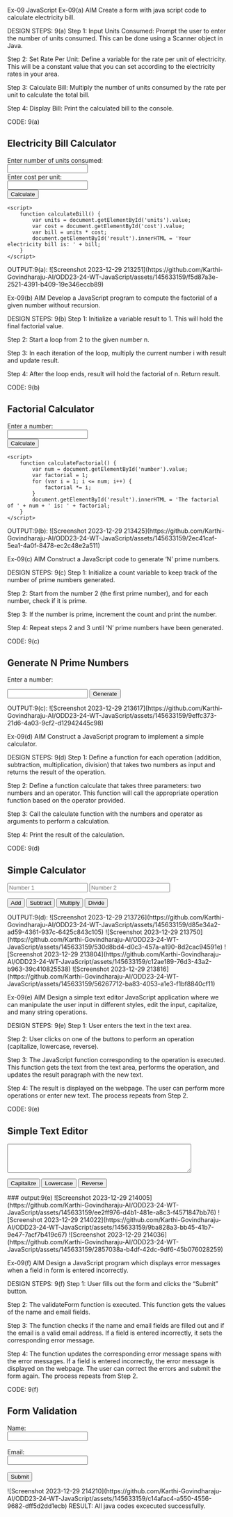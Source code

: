 Ex-09 JavaScript
Ex-09(a)
AIM
Create a form with java script code to calculate electricity bill.

DESIGN STEPS: 9(a)
Step 1: Input Units Consumed: Prompt the user to enter the number of units consumed. This can be done using a Scanner object in Java.

Step 2: Set Rate Per Unit: Define a variable for the rate per unit of electricity. This will be a constant value that you can set according to the electricity rates in your area.

Step 3: Calculate Bill: Multiply the number of units consumed by the rate per unit to calculate the total bill.

Step 4: Display Bill: Print the calculated bill to the console.

CODE: 9(a)
<!DOCTYPE html>
<html>
<head>
    <title>Electricity Bill Calculator</title>
</head>
<body>
    <h2>Electricity Bill Calculator</h2>
    <form id="billForm">
        <label for="units">Enter number of units consumed:</label><br>
        <input type="number" id="units" name="units"><br>
        <label for="cost">Enter cost per unit:</label><br>
        <input type="number" id="cost" name="cost"><br>
        <input type="button" value="Calculate" onclick="calculateBill()">
    </form>
    <p id="result"></p>

    <script>
        function calculateBill() {
            var units = document.getElementById('units').value;
            var cost = document.getElementById('cost').value;
            var bill = units * cost;
            document.getElementById('result').innerHTML = 'Your electricity bill is: ' + bill;
        }
    </script>
</body>
</html>
OUTPUT:9(a):
![Screenshot 2023-12-29 213251](https://github.com/Karthi-Govindharaju-AI/ODD23-24-WT-JavaScript/assets/145633159/f5d87a3e-2521-4391-b409-19e346eccb89)



Ex-09(b)
AIM
Develop a JavaScript program to compute the factorial of a given number without recursion.

DESIGN STEPS: 9(b)
Step 1: Initialize a variable result to 1. This will hold the final factorial value.

Step 2: Start a loop from 2 to the given number n.

Step 3: In each iteration of the loop, multiply the current number i with result and update result.

Step 4: After the loop ends, result will hold the factorial of n. Return result.

CODE: 9(b)
<!DOCTYPE html>
<html>
<head>
    <title>Factorial Calculator</title>
</head>
<body>
    <h2>Factorial Calculator</h2>
    <form id="factorialForm">
        <label for="number">Enter a number:</label><br>
        <input type="number" id="number" name="number"><br>
        <input type="button" value="Calculate" onclick="calculateFactorial()">
    </form>
    <p id="result"></p>

    <script>
        function calculateFactorial() {
            var num = document.getElementById('number').value;
            var factorial = 1;
            for (var i = 1; i <= num; i++) {
                factorial *= i;
            }
            document.getElementById('result').innerHTML = 'The factorial of ' + num + ' is: ' + factorial;
        }
    </script>
</body>
</html>
OUTPUT:9(b):
![Screenshot 2023-12-29 213425](https://github.com/Karthi-Govindharaju-AI/ODD23-24-WT-JavaScript/assets/145633159/2ec41caf-5ea1-4a0f-8478-ec2c48e2a511)

Ex-09(c)
AIM
Construct a JavaScript code to generate ‘N’ prime numbers.

DESIGN STEPS: 9(c)
Step 1: Initialize a count variable to keep track of the number of prime numbers generated.

Step 2: Start from the number 2 (the first prime number), and for each number, check if it is prime.

Step 3: If the number is prime, increment the count and print the number.

Step 4: Repeat steps 2 and 3 until ‘N’ prime numbers have been generated.

CODE: 9(c)
<!DOCTYPE html>
<html>
<body>

<h2>Generate N Prime Numbers</h2>

<p>Enter a number:</p>
<input id="num" type="number">
<button onclick="generatePrimes()">Generate</button>

<p id="primes"></p>

<script>
function generatePrimes() {
    var n = document.getElementById("num").value;
    var primes = [];
    for(var i = 2; primes.length < n; i++) {
        if(isPrime(i)) {
            primes.push(i);
        }
    }
    document.getElementById("primes").innerHTML = primes.join(", ");
}

function isPrime(num) {
    for(var i = 2, sqrt = Math.sqrt(num); i <= sqrt; i++)
        if(num % i === 0) return false; 
    return num > 1;
}
</script>

</body>
</html>
OUTPUT:9(c):
![Screenshot 2023-12-29 213617](https://github.com/Karthi-Govindharaju-AI/ODD23-24-WT-JavaScript/assets/145633159/9effc373-21d6-4a03-9cf2-d12942445c98)

Ex-09(d)
AIM
Construct a JavaScript program to implement a simple calculator.

DESIGN STEPS: 9(d)
Step 1: Define a function for each operation (addition, subtraction, multiplication, division) that takes two numbers as input and returns the result of the operation.

Step 2: Define a function calculate that takes three parameters: two numbers and an operator. This function will call the appropriate operation function based on the operator provided.

Step 3: Call the calculate function with the numbers and operator as arguments to perform a calculation.

Step 4: Print the result of the calculation.

CODE: 9(d)
<!DOCTYPE html>
<html>
<body>

<h2>Simple Calculator</h2>

<input id="num1" type="number" placeholder="Number 1">
<input id="num2" type="number" placeholder="Number 2">

<button onclick="add()">Add</button>
<button onclick="subtract()">Subtract</button>
<button onclick="multiply()">Multiply</button>
<button onclick="divide()">Divide</button>

<p id="result"></p>

<script>
function add() {
    var num1 = document.getElementById("num1").value;
    var num2 = document.getElementById("num2").value;
    var result = Number(num1) + Number(num2);
    document.getElementById("result").innerHTML = "Addition Result: " + result;
}

function subtract() {
    var num1 = document.getElementById("num1").value;
    var num2 = document.getElementById("num2").value;
    var result = num1 - num2;
    document.getElementById("result").innerHTML = "Subtraction Result: " + result;
}

function multiply() {
    var num1 = document.getElementById("num1").value;
    var num2 = document.getElementById("num2").value;
    var result = num1 * num2;
    document.getElementById("result").innerHTML = "Multiplication Result: " + result;
}

function divide() {
    var num1 = document.getElementById("num1").value;
    var num2 = document.getElementById("num2").value;
    if (num2 != 0) {
        var result = num1 / num2;
        document.getElementById("result").innerHTML = "Division Result: " + result;
    } else {
        document.getElementById("result").innerHTML = "Cannot divide by zero";
    }
}
</script>

</body>
</html>
OUTPUT:9(d):
![Screenshot 2023-12-29 213726](https://github.com/Karthi-Govindharaju-AI/ODD23-24-WT-JavaScript/assets/145633159/d85e34a2-ad59-4361-937c-6425c843c105)
![Screenshot 2023-12-29 213750](https://github.com/Karthi-Govindharaju-AI/ODD23-24-WT-JavaScript/assets/145633159/530d8bd4-d0c3-457a-a190-8d2cac94591e)
![Screenshot 2023-12-29 213804](https://github.com/Karthi-Govindharaju-AI/ODD23-24-WT-JavaScript/assets/145633159/c12ae189-76d3-43a2-b963-39c410825538)
![Screenshot 2023-12-29 213816](https://github.com/Karthi-Govindharaju-AI/ODD23-24-WT-JavaScript/assets/145633159/56267712-ba83-4053-a1e3-f1bf8840cf11)

Ex-09(e)
AIM
Design a simple text editor JavaScript application where we can manipulate the user input in different styles, edit the input, capitalize, and many string operations.

DESIGN STEPS: 9(e)
Step 1: User enters the text in the text area.

Step 2: User clicks on one of the buttons to perform an operation (capitalize, lowercase, reverse).

Step 3: The JavaScript function corresponding to the operation is executed. This function gets the text from the text area, performs the operation, and updates the result paragraph with the new text.

Step 4: The result is displayed on the webpage. The user can perform more operations or enter new text. The process repeats from Step 2.

CODE: 9(e)
<!DOCTYPE html>
<html>
<body>

<h2>Simple Text Editor</h2>

<textarea id="text" rows="4" cols="50"></textarea><br>
<button onclick="capitalize()">Capitalize</button>
<button onclick="lowercase()">Lowercase</button>
<button onclick="reverse()">Reverse</button>

<p id="result"></p>

<script>
function capitalize() {
    var text = document.getElementById("text").value;
    document.getElementById("result").innerHTML = text.toUpperCase();
}

function lowercase() {
    var text = document.getElementById("text").value;
    document.getElementById("result").innerHTML = text.toLowerCase();
}

function reverse() {
    var text = document.getElementById("text").value;
    document.getElementById("result").innerHTML = text.split("").reverse().join("");
}
</script>

</body>
</html>
### output:9(e)
![Screenshot 2023-12-29 214005](https://github.com/Karthi-Govindharaju-AI/ODD23-24-WT-JavaScript/assets/145633159/ee2ff976-d4b1-481e-a8c3-f4571847bb76)
![Screenshot 2023-12-29 214022](https://github.com/Karthi-Govindharaju-AI/ODD23-24-WT-JavaScript/assets/145633159/9ba828a3-bb45-41b7-9e47-7acf7b419c67)
![Screenshot 2023-12-29 214036](https://github.com/Karthi-Govindharaju-AI/ODD23-24-WT-JavaScript/assets/145633159/2857038a-b4df-42dc-9df6-45b076028259)

Ex-09(f)
AIM
Design a JavaScript program which displays error messages when a field in form is entered incorrectly.

DESIGN STEPS: 9(f)
Step 1: User fills out the form and clicks the “Submit” button.

Step 2: The validateForm function is executed. This function gets the values of the name and email fields.

Step 3: The function checks if the name and email fields are filled out and if the email is a valid email address. If a field is entered incorrectly, it sets the corresponding error message.

Step 4: The function updates the corresponding error message spans with the error messages. If a field is entered incorrectly, the error message is displayed on the webpage. The user can correct the errors and submit the form again. The process repeats from Step 2.

CODE: 9(f)
<!DOCTYPE html>
<html>
<body>

<h2>Form Validation</h2>

<form id="myForm">
  <label for="name">Name:</label><br>
  <input type="text" id="name" name="name"><br>
  <span id="nameError" style="color:red"></span><br>
  <label for="email">Email:</label><br>
  <input type="text" id="email" name="email"><br>
  <span id="emailError" style="color:red"></span><br>
  <input type="button" value="Submit" onclick="validateForm()">
</form>

<script>
function validateForm() {
    var name = document.getElementById("name").value;
    var email = document.getElementById("email").value;
    var nameError = "";
    var emailError = "";

    if (name == "") {
        nameError = "Name must be filled out";
    }

    if (email == "") {
        emailError = "Email must be filled out";
    } else if (!email.includes("@")) {
        emailError = "Email must be a valid email address";
    }

    document.getElementById("nameError").innerHTML = nameError;
    document.getElementById("emailError").innerHTML = emailError;
}
</script>

</body>
</html>
![Screenshot 2023-12-29 214210](https://github.com/Karthi-Govindharaju-AI/ODD23-24-WT-JavaScript/assets/145633159/c14afac4-a550-4556-9682-dff5d2dd1ecb)
RESULT:
All java codes excecuted successfully.








